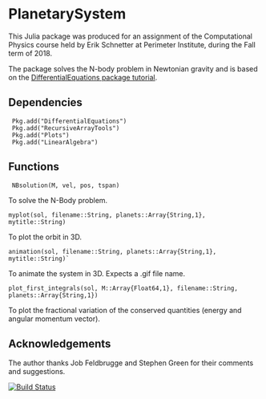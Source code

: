 # PlanetarySystem

This Julia package was produced for an assignment of the Computational Physics course held by Erik Schnetter at Perimeter Institute, during the Fall term of 2018.

The package solves the N-body problem in Newtonian gravity and is based on the [DifferentialEquations package tutorial](https://github.com/JuliaDiffEq/DiffEqTutorials.jl/blob/master/PhysicalModels/Outer-Solar-System.ipynb).

## Dependencies

```
 Pkg.add("DifferentialEquations") 
 Pkg.add("RecursiveArrayTools") 
 Pkg.add("Plots") 
 Pkg.add("LinearAlgebra")
```

## Functions

```
 NBsolution(M, vel, pos, tspan)
 ```
 To solve the N-Body problem.
 
 ```
 myplot(sol, filename::String, planets::Array{String,1}, mytitle::String)
 ```
 To plot the orbit in 3D.
 
 ```
 animation(sol, filename::String, planets::Array{String,1}, mytitle::String)`
 ```
 To animate the system in 3D. Expects a .gif file name.
 
 ```
 plot_first_integrals(sol, M::Array{Float64,1}, filename::String, planets::Array{String,1})
 ```
To plot the fractional variation of the conserved quantities (energy and angular momentum vector).

## Acknowledgements 

The author thanks Job Feldbrugge and Stephen Green for their comments and suggestions.

[![Build Status](https://travis-ci.org/laurasberna/PlanetarySystem.jl.svg?branch=master)](https://travis-ci.org/laurasberna/PlanetarySystem.jl)
